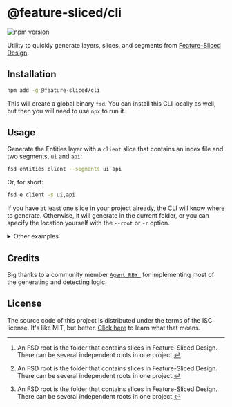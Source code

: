 # @feature-sliced/cli

![npm version](https://img.shields.io/npm/v/@feature-sliced/cli)

Utility to quickly generate layers, slices, and segments from [Feature-Sliced Design](https://feature-sliced.design).

## Installation

```bash
npm add -g @feature-sliced/cli
```

This will create a global binary `fsd`. You can install this CLI locally as well, but then you will need to use `npx` to run it.

## Usage

Generate the Entities layer with a `client` slice that contains an index file and two segments, `ui` and `api`:

```bash
fsd entities client --segments ui api
```

Or, for short:

```bash
fsd e client -s ui,api
```

If you have at least one slice in your project already, the CLI will know where to generate. Otherwise, it will generate in the current folder, or you can specify the location yourself with the `--root` or `-r` option.

<details><summary>Other examples</summary>

- Generate the Widgets layer with a `bottom-bar` slice that has an index file and segments `ui` and `api` in the `src/` folder:

  ```bash
  fsd w bottom-bar -s ui api -r src
  fsd widget bottom-bar -s ui,api -r src
  fsd widgets bottom-bar --segments ui,api -r src
  ```

  Produces:

  - `src/widgets/bottom-bar/index.(js|ts)` (depending on your project)
  - `src/widgets/bottom-bar/ui/`
  - `src/widgets/bottom-bar/api/`

- Generate the Features layer with a slice `employee/employee-record` inside a slice group `employee`:

  ```bash
  fsd f employee/employee-record
  fsd feat employee/employee-record
  ```

  In a detected FSD root[^1] or current folder, produces:

  - `features/employee/employee-record/index.(js|ts)` (depending on your project)

- Generate the Entities layer with a `user` slice inside the `src/lib` folder, creating it if necessary:

  ```bash
  fsd e user -r ./src/lib
  fsd entity user --root ./src/lib
  ```

  Produces:

  - `src/lib/entities/user/index.(js|ts)` (depending on your project)

- Generate the Pages layer with slices `edit-note` and `note-list`, each containing segments `ui` and `api`:

  ```bash
  fsd p edit-note note-list -s ui, api
  fsd page edit-note, note-list -s ui api
  ```

  In a detected FSD root[^1] or current folder, produces:

  - `pages/edit-note/index.(js|ts)` (depending on your project)
  - `pages/edit-note/ui/`
  - `pages/edit-note/api/`
  - `pages/note-list/index.(js|ts)`
  - `pages/note-list/ui/`
  - `pages/note-list/api/`

- Generate the Shared layer with segments `ui` and `api` and an index file for each segment:

  ```
  fsd s ui api
  fsd s -s ui api
  fsd shared ui -s api
  ```

  In a detected FSD root[^1] or current folder, produces:

  - `shared/ui/index.(js|ts)`
  - `shared/api/index.(js|ts)`

</details>

## Credits

Big thanks to a community member [`Agent_RBY_`](https://github.com/AgentRBY) for implementing most of the generating and detecting logic.

## License

The source code of this project is distributed under the terms of the ISC license. It's like MIT, but better. [Click here](https://choosealicense.com/licenses/isc/) to learn what that means.

[^1]: An FSD root is the folder that contains slices in Feature-Sliced Design. There can be several independent roots in one project.
